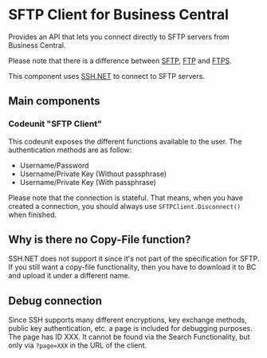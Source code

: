 # SFTP Client for Business Central
Provides an API that lets you connect directly to SFTP servers from Business Central.

Please note that there is a difference between [SFTP](https://en.wikipedia.org/wiki/SSH_File_Transfer_Protocol), [FTP](https://en.wikipedia.org/wiki/File_Transfer_Protocol) and [FTPS](https://en.wikipedia.org/wiki/FTPS).

This component uses [SSH.NET](https://github.com/sshnet/SSH.NET) to connect to SFTP servers.

## Main components
### Codeunit "SFTP Client"
This codeunit exposes the different functions available to the user.
The authentication methods are as follow:
- Username/Password
- Username/Private Key (Without passphrase)
- Username/Private Key (With passphrase)

Please note that the connection is stateful. That means, when you have created a connection, you should always use `SFTPClient.Disconnect()` when finished.

## Why is there no Copy-File function?
SSH.NET does not support it since it's not part of the specification for SFTP.
If you still want a copy-file functionality, then you have to download it to BC and upload it under a different name.

## Debug connection
Since SSH supports many different encryptions, key exchange methods, public key authentication, etc. a page is included for debugging purposes. 
The page has ID XXX. It cannot be found via the Search Functionality, but only via `?page=XXX` in the URL of the client.